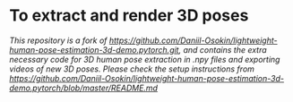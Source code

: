 # To extract and render 3D poses

*This repository is a fork of https://github.com/Daniil-Osokin/lightweight-human-pose-estimation-3d-demo.pytorch.git, and contains the extra necessary code for 3D human pose extraction in .npy files and exporting videos of new 3D poses. Please check the setup instructions from https://github.com/Daniil-Osokin/lightweight-human-pose-estimation-3d-demo.pytorch/blob/master/README.md*



